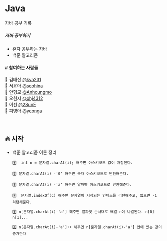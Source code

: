 # Java
자바 공부 기록

<h5>자바 공부하기</h5>
<ul>
   <li>혼자 공부하는 자바</li>
   <li>백준 알고리즘</li>
</ul>


<h4> # 참여하는 사람들 </h4>

:man: 김태산 <a href="https://github.com/kva231"> @kva231</a> <br>
:woman: 서윤아 <a href="https://github.com/seohina"> @seohina</a> <br>
:boy: 안형모 <a href="https://github.com/Anhoungmo"> @Anhoungmo</a> <br>
:baby: 오현지 <a href="https://github.com/ohj4312"> @ohj4312</a> <br>
:princess: 이선 <a href="https://github.com/2SunE"> @2SunE</a> <br>
:girl: 피영아 <a href="https://github.com/yeonga"> @yeonga</a> <br><br><br>

## 🔥 시작

<h4></h4>
<ul>
	<li>백준 알고리즘 이론 정리</li>
	
	1️⃣  int n = 문자열.charAt(i); 해주면 아스키코드 값이 저장된다.
	
	2️⃣ 문자열.charAt(i) -'0' 해주면 숫자 아스키코드로 반환해준다.
	
	3️⃣ 문자열.charAt(i) -'a' 해주면 알파벳 아스키코드로 반환해준다.
	
	4️⃣  문자열.indexOf(c) 해주면 문자열이 시작되는 인덱스를 리턴해주고, 없으면 -1 리턴해준다.
	
	5️⃣ n[문자열.charAt(i)-'a'] 해주면 알파벳 순서대로 배열 n이 나열된다. n[0] n[1]...
	
	6️⃣ n[문자열.charAt(i)-'a']++ 해주면 n[문자열.charAt(i)-'a'] 안에 있는 값이 증가한다
	
</ul>